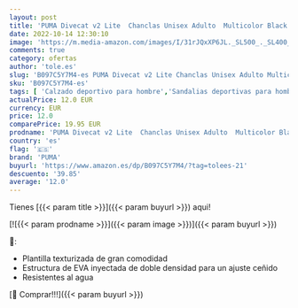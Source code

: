```yaml
---
layout: post
title: 'PUMA Divecat v2 Lite  Chanclas Unisex Adulto  Multicolor Black White  43 EU'
date: 2022-10-14 12:30:10
image: 'https://m.media-amazon.com/images/I/31rJQxXP6JL._SL500_._SL400_.jpg'
comments: true
category: ofertas
author: 'tole.es'
slug: 'B097C5Y7M4-es PUMA Divecat v2 Lite Chanclas Unisex Adulto Multicolor...'
sku: 'B097C5Y7M4-es'
tags: [ 'Calzado deportivo para hombre','Sandalias deportivas para hombre','Zapatillas y calzado deportivo para hombre','Zapatos','Zapatos para hombre','Zapatos y complementos','chanclas','puma','🇪🇸', ]
actualPrice: 12.0 EUR
currency: EUR
price: 12.0
comparePrice: 19.95 EUR
prodname: 'PUMA Divecat v2 Lite  Chanclas Unisex Adulto  Multicolor Black White  43 EU'
country: 'es'
flag: '🇪🇸'
brand: 'PUMA'
buyurl: 'https://www.amazon.es/dp/B097C5Y7M4/?tag=tolees-21'
descuento: '39.85'
average: '12.0'
---
```


Tienes [{{< param title >}}]({{< param buyurl >}}) aqui!

[![{{< param prodname >}}]({{< param image >}})]({{< param buyurl >}})

🔎:

- Plantilla texturizada de gran comodidad
- Estructura de EVA inyectada de doble densidad para un ajuste ceñido
- Resistentes al agua

[🛒 Comprar!!!]({{< param buyurl >}})
